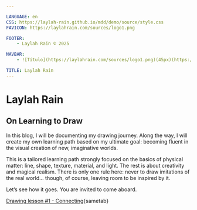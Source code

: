 ```yaml
---

LANGUAGE: en
CSS: https://laylah-rain.github.io/mdd/demo/source/style.css
FAVICON: https://laylahrain.com/sources/logo1.png

FOOTER:
    - Laylah Rain © 2025

NAVBAR:
    - ![Título](https://laylahrain.com/sources/logo1.png)(45px)(https://laylahrain.com){sametab}

TITLE: Laylah Rain
---
```



# Laylah Rain

## On Learning to Draw

In this blog, I will be documenting my drawing journey. Along the way, I will create my own learning path based on my ultimate goal: becoming fluent in the visual creation of new, imaginative worlds.

This is a tailored learning path strongly focused on the basics of physical matter: line, shape, texture, material, and light. The rest is about creativity and magical realism. There is only one rule here: never to draw imitations of the real world... though, of course, leaving room to be inspired by it.

Let’s see how it goes. You are invited to come aboard.

[Drawing lesson #1 - Connecting](https://laylahrain.com/drawing/1drawing/1drawing.html){sametab}
